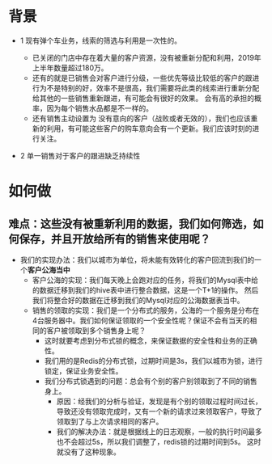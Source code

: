 # 背景
- 1 现有弹个车业务，线索的筛选与利用是一次性的。
    - 已关闭的门店中存在着大量的客户资源，没有被重新分配和利用，2019年上半年数量超过180万。
    - 还有的就是已销售会对客户进行分级，一些优先等级比较低的客户的跟进行为不是特别的好，效率不是很高，我们需要将此类的线索进行重新分配给其他的一些销售重新跟进，有可能会有很好的效果。
    会有高的承担的概率，因为每个销售水品都是不一样的。
    - 还有销售主动设置为 没有意向的客户（战败或者无效的），我们也应该重新的利用，有可能这些客户的购车意向会有一个更新。我们应该时刻的进行关注。

- 2 单一销售对于客户的跟进缺乏持续性


#  如何做
## 难点：这些没有被重新利用的数据，我们如何筛选，如何保存，并且开放给所有的销售来使用呢？
- 我们的实现办法：我们以城市为单位，将未能有效转化的客户回流到我们的一个**客户公海当中**
    - 客户公海的实现：我们每天晚上会跑对应的任务，将我们的Mysql表中给的数据迁移到我们的hive表中进行整合数据，这是一个T+1的操作。
    然后我们将整合好的数据在迁移到我们的Mysql对应的公海数据表当中。
    - 销售的领取的实现：我们是一个分布式的服务，公海的一个服务是分布在4台服务器中。我们如何保证领取的一个安全性呢？保证不会有当天的相同的客户被领取到多个销售身上呢？
        - 这时就要考虑到分布式锁的概念，来保证数据的安全性和业务的正确性。
        - 我们用的是Redis的分布式锁，过期时间是3s，我们以城市为锁，进行锁定，保证业务安全性。
        - 我们分布式锁遇到的问题：总会有个别的客户别领取到了不同的销售身上。
            - 原因：经我们的分析与验证，发现是有个别的领取过程时间过长，导致还没有领取完成时，又有一个新的请求过来领取客户，导致了领取到了与上次请求相同的客户。
            - 我们的解决办法：就是根据线上的日志观察，一般的执行时间最多也不会超过5s，所以我们调整了，redis锁的过期时间到5s。 这时就没有了这种现象。
            
    
           
    